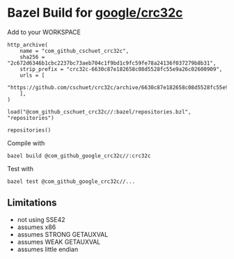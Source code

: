 # Bazel Build for [google/crc32c](https://github.com/google/crc32c)

Add to your WORKSPACE

```
http_archive(
    name = "com_github_cschuet_crc32c",
    sha256 = "2c672d6346b1cbc2237bc73aeb704c1f9bd1c9fc59fe78a24136f037279b8b31",
    strip_prefix = "crc32c-6630c87e182658c08d5528fc55e9a26c02600909",
    urls = [
        "https://github.com/cschuet/crc32c/archive/6630c87e182658c08d5528fc55e9a26c02600909.tar.gz",
    ],
)

load("@com_github_cschuet_crc32c//:bazel/repositories.bzl", "repositories")

repositories()
```

Compile with
```
bazel build @com_github_google_crc32c//:crc32c
```

Test with
```
bazel test @com_github_google_crc32c//...
```

## Limitations
* not using SSE42
* assumes x86
* assumes STRONG GETAUXVAL
* assumes WEAK GETAUXVAL
* assumes little endian
